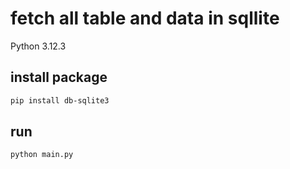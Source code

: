 # fetch all table and data in sqllite

Python 3.12.3

## install package

```sh
pip install db-sqlite3
```

## run

```sh
python main.py
```
